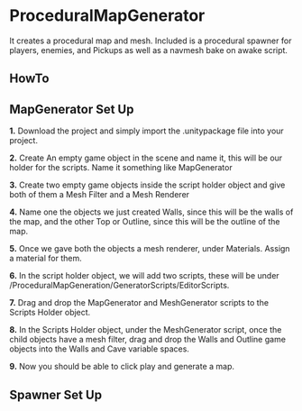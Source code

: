 # ProceduralMapGenerator
It creates a procedural map and mesh. Included is a procedural spawner for players, enemies, and Pickups as well as a navmesh bake on awake script.


## HowTo

## MapGenerator Set Up


**1.** Download the project and simply import the .unitypackage file into your project.

**2.** Create An empty game object in the scene and name it, this will be our holder for the scripts. Name it something like MapGenerator

**3.** Create two empty game objects inside the script holder object and give both of them a Mesh Filter and a Mesh Renderer

**4.** Name one the objects we just created Walls, since this will be the walls of the map, and the other Top or Outline, since this will be the outline of the map.

**5.** Once we gave both the objects a mesh renderer, under Materials. Assign a material for them.

**6.** In the script holder object, we will add two scripts, these will be under /ProceduralMapGeneration/GeneratorScripts/EditorScripts.

**7.** Drag and drop the MapGenerator and MeshGenerator scripts to the Scripts Holder object.

**8.** In the Scripts Holder object, under the MeshGenerator script, once the child objects have a mesh filter, drag and drop the Walls and Outline game objects into the Walls and Cave variable spaces.

**9.** Now you should be able to click play and generate a map.


## Spawner Set Up

